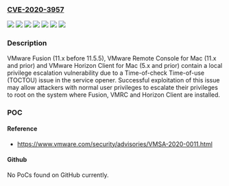 ### [CVE-2020-3957](https://cve.mitre.org/cgi-bin/cvename.cgi?name=CVE-2020-3957)
![](https://img.shields.io/static/v1?label=Product&message=VMware%20Fusion&color=blue)
![](https://img.shields.io/static/v1?label=Product&message=VMware%20Horizon%20Client%20for%20Mac&color=blue)
![](https://img.shields.io/static/v1?label=Product&message=VMware%20Remote%20Console%20for%20Mac&color=blue)
![](https://img.shields.io/static/v1?label=Version&message=11.x%20before%2011.5.5%20&color=brightgreen)
![](https://img.shields.io/static/v1?label=Version&message=5.x%20and%20prior%20&color=brightgreen)
![](https://img.shields.io/static/v1?label=Version&message=V11.x%20and%20prior%20&color=brightgreen)
![](https://img.shields.io/static/v1?label=Vulnerability&message=Local%20privilege%20escalation%20vulnerability&color=brightgreen)

### Description

VMware Fusion (11.x before 11.5.5), VMware Remote Console for Mac (11.x and prior) and VMware Horizon Client for Mac (5.x and prior) contain a local privilege escalation vulnerability due to a Time-of-check Time-of-use (TOCTOU) issue in the service opener. Successful exploitation of this issue may allow attackers with normal user privileges to escalate their privileges to root on the system where Fusion, VMRC and Horizon Client are installed.

### POC

#### Reference
- https://www.vmware.com/security/advisories/VMSA-2020-0011.html

#### Github
No PoCs found on GitHub currently.

